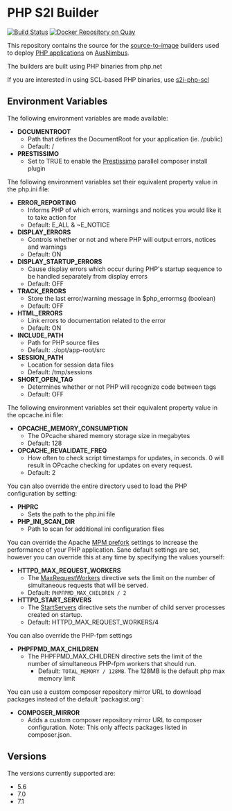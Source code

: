 # PHP S2I Builder

[![Build Status](https://travis-ci.org/ausnimbus/s2i-php.svg?branch=master)](https://travis-ci.org/ausnimbus/s2i-php)
[![Docker Repository on Quay](https://quay.io/repository/ausnimbus/s2i-php/status "Docker Repository on Quay")](https://quay.io/repository/ausnimbus/s2i-php)

This repository contains the source for the [source-to-image](https://github.com/openshift/source-to-image)
builders used to deploy [PHP applications](https://www.ausnimbus.com.au/languages/php/)
on [AusNimbus](https://www.ausnimbus.com.au/).

The builders are built using PHP binaries from php.net

If you are interested in using SCL-based PHP binaries, use [s2i-php-scl](https://github.com/ausnimbus/s2i-php-scl)

## Environment Variables

The following environment variables are made available:

* **DOCUMENTROOT**
  * Path that defines the DocumentRoot for your application (ie. /public)
  * Default: /
* **PRESTISSIMO**
  * Set to TRUE to enable the [Prestissimo](https://github.com/hirak/prestissimo) parallel composer install plugin

The following environment variables set their equivalent property value in the php.ini file:
* **ERROR_REPORTING**
  * Informs PHP of which errors, warnings and notices you would like it to take action for
  * Default: E_ALL & ~E_NOTICE
* **DISPLAY_ERRORS**
  * Controls whether or not and where PHP will output errors, notices and warnings
  * Default: ON
* **DISPLAY_STARTUP_ERRORS**
  * Cause display errors which occur during PHP's startup sequence to be handled separately from display errors
  * Default: OFF
* **TRACK_ERRORS**
  * Store the last error/warning message in $php_errormsg (boolean)
  * Default: OFF
* **HTML_ERRORS**
  * Link errors to documentation related to the error
  * Default: ON
* **INCLUDE_PATH**
  * Path for PHP source files
  * Default: .:/opt/app-root/src
* **SESSION_PATH**
  * Location for session data files
  * Default: /tmp/sessions
* **SHORT_OPEN_TAG**
  * Determines whether or not PHP will recognize code between <? and ?> tags
  * Default: OFF

The following environment variables set their equivalent property value in the opcache.ini file:
* **OPCACHE_MEMORY_CONSUMPTION**
  * The OPcache shared memory storage size in megabytes
  * Default: 128
* **OPCACHE_REVALIDATE_FREQ**
  * How often to check script timestamps for updates, in seconds. 0 will result in OPcache checking for updates on every request.
  * Default: 2

You can also override the entire directory used to load the PHP configuration by setting:
* **PHPRC**
  * Sets the path to the php.ini file
* **PHP_INI_SCAN_DIR**
  * Path to scan for additional ini configuration files

You can override the Apache [MPM prefork](https://httpd.apache.org/docs/2.4/mod/mpm_common.html)
settings to increase the performance of your PHP application. Sane default settings are set,
however you can override this at any time by specifying the values
yourself:

* **HTTPD_MAX_REQUEST_WORKERS**
  * The [MaxRequestWorkers](https://httpd.apache.org/docs/2.4/mod/mpm_common.html#maxrequestworkers)
    directive sets the limit on the number of simultaneous requests that will be served.
  * Default: `PHPFPMD_MAX_CHILDREN / 2`
* **HTTPD_START_SERVERS**
  * The [StartServers](https://httpd.apache.org/docs/2.4/mod/mpm_common.html#startservers)
    directive sets the number of child server processes created on startup.
  * Default: HTTPD_MAX_REQUEST_WORKERS/4

You can also override the PHP-fpm settings
* **PHPFPMD_MAX_CHILDREN**
  * The PHPFPMD_MAX_CHILDREN directive sets the limit of the number of simultaneous PHP-fpm
    workers that should run.
    * Default: `TOTAL_MEMORY / 128MB`. The 128MB is the default php max memory limit

You can use a custom composer repository mirror URL to download packages instead of the default 'packagist.org':

* **COMPOSER_MIRROR**
  * Adds a custom composer repository mirror URL to composer configuration. Note: This only affects packages listed in composer.json.

## Versions

The versions currently supported are:

- 5.6
- 7.0
- 7.1
